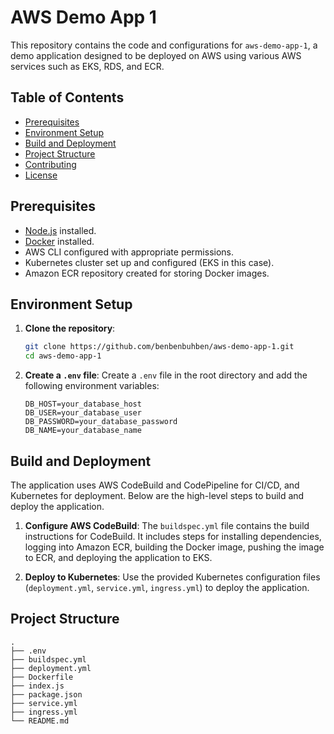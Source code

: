 # AWS Demo App 1

This repository contains the code and configurations for `aws-demo-app-1`, a demo application designed to be deployed on AWS using various AWS services such as EKS, RDS, and ECR.

## Table of Contents

- [Prerequisites](#prerequisites)
- [Environment Setup](#environment-setup)
- [Build and Deployment](#build-and-deployment)
- [Project Structure](#project-structure)
- [Contributing](#contributing)
- [License](#license)

## Prerequisites

- [Node.js](https://nodejs.org/) installed.
- [Docker](https://www.docker.com/) installed.
- AWS CLI configured with appropriate permissions.
- Kubernetes cluster set up and configured (EKS in this case).
- Amazon ECR repository created for storing Docker images.

## Environment Setup

1. **Clone the repository**:
    ```sh
    git clone https://github.com/benbenbuhben/aws-demo-app-1.git
    cd aws-demo-app-1
    ```

2. **Create a `.env` file**:
    Create a `.env` file in the root directory and add the following environment variables:
    ```env
    DB_HOST=your_database_host
    DB_USER=your_database_user
    DB_PASSWORD=your_database_password
    DB_NAME=your_database_name
    ```

## Build and Deployment

The application uses AWS CodeBuild and CodePipeline for CI/CD, and Kubernetes for deployment. Below are the high-level steps to build and deploy the application.

1. **Configure AWS CodeBuild**:
    The `buildspec.yml` file contains the build instructions for CodeBuild. It includes steps for installing dependencies, logging into Amazon ECR, building the Docker image, pushing the image to ECR, and deploying the application to EKS.

2. **Deploy to Kubernetes**:
    Use the provided Kubernetes configuration files (`deployment.yml`, `service.yml`, `ingress.yml`) to deploy the application.

## Project Structure

```plaintext
.
├── .env
├── buildspec.yml
├── deployment.yml
├── Dockerfile
├── index.js
├── package.json
├── service.yml
├── ingress.yml
└── README.md
